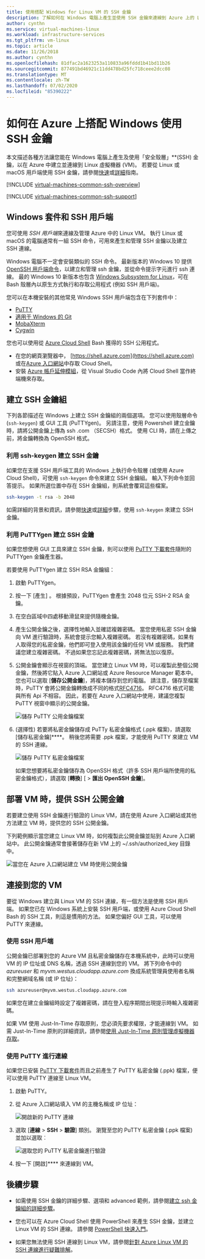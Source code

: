 ```yaml
---
title: 使用搭配 Windows for Linux VM 的 SSH 金鑰
description: 了解如何在 Windows 電腦上產生並使用 SSH 金鑰來連線到 Azure 上的 Linux 虛擬機器。
author: cynthn
ms.service: virtual-machines-linux
ms.workload: infrastructure-services
ms.tgt_pltfrm: vm-linux
ms.topic: article
ms.date: 11/26/2018
ms.author: cynthn
ms.openlocfilehash: 81dfac2a1623253a110833a96fddd1b41bd11b26
ms.sourcegitcommit: 877491bd46921c11dd478bd25fc718ceee2dcc08
ms.translationtype: MT
ms.contentlocale: zh-TW
ms.lasthandoff: 07/02/2020
ms.locfileid: "85390222"
---
```

# <a name="how-to-use-ssh-keys-with-windows-on-azure"></a>如何在 Azure 上搭配 Windows 使用 SSH 金鑰

本文描述各種方法讓您能在 Windows 電腦上產生及使用「安全殼層」**(SSH) 金鑰，以在 Azure 中建立並連線到 Linux 虛擬機器 (VM)。 若要從 Linux 或 macOS 用戶端使用 SSH 金鑰，請參閱[快速](mac-create-ssh-keys.md)或[詳細](create-ssh-keys-detailed.md)指南。

[!INCLUDE [virtual-machines-common-ssh-overview](../../../includes/virtual-machines-common-ssh-overview.md)]

[!INCLUDE [virtual-machines-common-ssh-support](../../../includes/virtual-machines-common-ssh-support.md)]

## <a name="windows-packages-and-ssh-clients"></a>Windows 套件和 SSH 用戶端
您可使用 *SSH 用戶端*來連線及管理 Azure 中的 Linux VM。 執行 Linux 或 macOS 的電腦通常有一組 SSH 命令，可用來產生和管理 SSH 金鑰以及建立 SSH 連線。 

Windows 電腦不一定會安裝類似的 SSH 命令。 最新版本的 Windows 10 提供[OpenSSH 用戶端命令](https://blogs.msdn.microsoft.com/commandline/2018/03/07/windows10v1803/)，以建立和管理 ssh 金鑰，並從命令提示字元進行 ssh 連線。 最的 Windows 10 新版本也包含 [Windows Subsystem for Linux](https://docs.microsoft.com/windows/wsl/about)，可在 Bash 殼層內以原生方式執行和存取公用程式 (例如 SSH 用戶端)。 

您可以在本機安裝的其他常見 Windows SSH 用戶端包含在下列套件中：

* [PuTTY](https://www.chiark.greenend.org.uk/~sgtatham/putty/)
* [適用于 Windows 的 Git](https://git-for-windows.github.io/)
* [MobaXterm](https://mobaxterm.mobatek.net/)
* [Cygwin](https://cygwin.com/)

您也可以使用從 [Azure Cloud Shell](../../cloud-shell/overview.md) Bash 獲得的 SSH 公用程式。 

* 在您的網頁瀏覽器中， [https://shell.azure.com](https://shell.azure.com) 或在[Azure 入口網站](https://portal.azure.com)中存取 Cloud Shell。 
* 安裝 [Azure 帳戶延伸模組](https://marketplace.visualstudio.com/items?itemName=ms-vscode.azure-account)，從 Visual Studio Code 內將 Cloud Shell 當作終端機來存取。

## <a name="create-an-ssh-key-pair"></a>建立 SSH 金鑰組
下列各節描述在 Windows 上建立 SSH 金鑰組的兩個選項。 您可以使用殼層命令 (`ssh-keygen`) 或 GUI 工具 (PuTTYgen)。 另請注意，使用 Powershell 建立金鑰時，請將公開金鑰上傳為 ssh .com （SECSH）格式。 使用 CLI 時，請在上傳之前，將金鑰轉換為 OpenSSH 格式。 

### <a name="create-ssh-keys-with-ssh-keygen"></a>利用 ssh-keygen 建立 SSH 金鑰

如果您在支援 SSH 用戶端工具的 Windows 上執行命令殼層 (或使用 Azure Cloud Shell)，可使用 `ssh-keygen` 命令來建立 SSH 金鑰組。 輸入下列命令並回答提示。 如果所選位置中存在 SSH 金鑰組，則系統會覆寫這些檔案。 

```bash
ssh-keygen -t rsa -b 2048
```

如需詳細的背景和資訊，請參閱[快速](mac-create-ssh-keys.md)或[詳細](create-ssh-keys-detailed.md)步驟，使用 `ssh-keygen` 來建立 SSH 金鑰。

### <a name="create-ssh-keys-with-puttygen"></a>利用 PuTTYgen 建立 SSH 金鑰

如果您想使用 GUI 工具來建立 SSH 金鑰，則可以使用 [PuTTY 下載套件](https://www.chiark.greenend.org.uk/~sgtatham/putty/download.html)隨附的 PuTTYgen 金鑰產生器。 

若要使用 PuTTYgen 建立 SSH RSA 金鑰組：

1. 啟動 PuTTYgen。

2. 按一下 [產生]  。 根據預設，PuTTYgen 會產生 2048 位元 SSH-2 RSA 金鑰。

3. 在空白區域中四處移動滑鼠來提供隨機金鑰。

4. 產生公開金鑰之後，選擇性地輸入並確認複雜密碼。 當您使用私密 SSH 金鑰向 VM 進行驗證時，系統會提示您輸入複雜密碼。 若沒有複雜密碼，如果有人取得您的私密金鑰，他們即可登入使用該金鑰的任何 VM 或服務。 我們建議您建立複雜密碼。 不過如果您忘記此複雜密碼，將無法加以復原。

5. 公開金鑰會顯示在視窗的頂端。 當您建立 Linux VM 時，可以複製此整個公開金鑰，然後將它貼入 Azure 入口網站或 Azure Resource Manager 範本中。 您也可以選取 [**儲存公開金鑰**]，將複本儲存到您的電腦。 請注意，儲存至檔案時，PuTTY 會將公開金鑰轉換成不同的格式[RFC4716](https://tools.ietf.org/html/rfc4716)。 RFC4716 格式可能與所有 Api 不相容。 因此，若要在 Azure 入口網站中使用，建議您複製 PuTTY 視窗中顯示的公開金鑰。

    ![儲存 PuTTY 公用金鑰檔案](./media/ssh-from-windows/save-public-key.png)

6. (選擇性) 若要將私密金鑰儲存成 PuTTy 私密金鑰格式 (.ppk 檔案)，請選取 [儲存私密金鑰]****。 稍後您將需要 .ppk 檔案，才能使用 PuTTY 來建立 VM 的 SSH 連線。

    ![儲存 PuTTY 私密金鑰檔案](./media/ssh-from-windows/save-ppk-file.png)

    如果您想要將私密金鑰儲存為 OpenSSH 格式（許多 SSH 用戶端所使用的私密金鑰格式），請選取 [**轉換**] [  >  **匯出 OpenSSH 金鑰**]。

## <a name="provide-an-ssh-public-key-when-deploying-a-vm"></a>部署 VM 時，提供 SSH 公開金鑰

若要建立使用 SSH 金鑰進行驗證的 Linux VM，請在使用 Azure 入口網站或其他方法建立 VM 時，提供您的 SSH 公開金鑰。

下列範例顯示當您建立 Linux VM 時，如何複製此公開金鑰並貼到 Azure 入口網站中。 此公開金鑰通常會接著儲存在新 VM 上的 ~/.ssh/authorized_key 目錄中。

   ![當您在 Azure 入口網站建立 VM 時使用公開金鑰](./media/ssh-from-windows/use-public-key-azure-portal.png)


## <a name="connect-to-your-vm"></a>連接到您的 VM

要從 Windows 建立與 Linux VM 的 SSH 連線，有一個方法是使用 SSH 用戶端。 如果您已在 Windows 系統上安裝 SSH 用戶端，或使用 Azure Cloud Shell Bash 的 SSH 工具，則這是慣用的方法。 如果您偏好 GUI 工具，可以使用 PuTTY 來連線。  

### <a name="use-an-ssh-client"></a>使用 SSH 用戶端
公開金鑰已部署到您的 Azure VM 且私密金鑰儲存在本機系統中，此時可以使用 VM 的 IP 位址或 DNS 名稱，透過 SSH 連線到您的 VM。 將下列命令中的 *azureuser* 和 *myvm.westus.cloudapp.azure.com* 換成系統管理員使用者名稱和完整網域名稱 (或 IP 位址)：

```bash
ssh azureuser@myvm.westus.cloudapp.azure.com
```

如果您在建立金鑰組時設定了複雜密碼，請在登入程序期間出現提示時輸入複雜密碼。

如果 VM 使用 Just-In-Time 存取原則，您必須先要求權限，才能連線到 VM。 如需 Just-In-Time 原則的詳細資訊，請參閱[使用 Just-In-Time 原則管理虛擬機器存取](../../security-center/security-center-just-in-time.md)。

### <a name="connect-with-putty"></a>使用 PuTTY 進行連線

如果您已安裝 [PuTTY 下載套件](https://www.chiark.greenend.org.uk/~sgtatham/putty/download.html)而且之前產生了 PuTTY 私密金鑰 (.ppk) 檔案，便可以使用 PuTTY 連線至 Linux VM。

1. 啟動 PuTTY。

2. 從 Azure 入口網站填入 VM 的主機名稱或 IP 位址：

    ![開啟新的 PuTTY 連線](./media/ssh-from-windows/putty-new-connection.png)

3. 選取 [**連線**  >  **SSH**  >  **驗證**] 類別。 瀏覽至您的 PuTTY 私密金鑰 (.ppk 檔案) 並加以選取︰

    ![選取您的 PuTTY 私密金鑰進行驗證](./media/ssh-from-windows/putty-auth-dialog.png)

4. 按一下 [開啟]**** 來連線到 VM。

## <a name="next-steps"></a>後續步驟

* 如需使用 SSH 金鑰的詳細步驟、選項和 advanced 範例，請參閱[建立 ssh 金鑰組的詳細步驟](create-ssh-keys-detailed.md)。

* 您也可以在 Azure Cloud Shell 使用 PowerShell 來產生 SSH 金鑰，並建立 Linux VM 的 SSH 連線。 請參閱 [PowerShell 快速入門](../../cloud-shell/quickstart-powershell.md#ssh)。

* 如果您無法使用 SSH 連線到 Linux VM，請參閱[針對 Azure Linux VM 的 SSH 連線進行疑難排解](troubleshoot-ssh-connection.md?toc=%2fazure%2fvirtual-machines%2flinux%2ftoc.json)。

